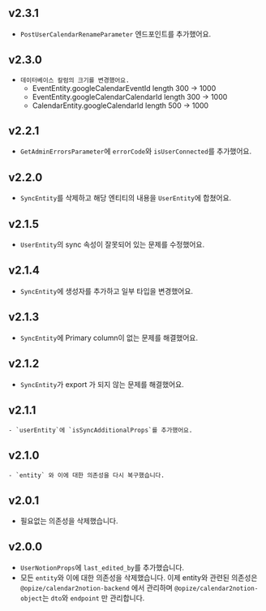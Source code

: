 ## v2.3.1

-   `PostUserCalendarRenameParameter` 엔드포인트를 추가했어요.

## v2.3.0

-   `데이터베이스 칼럼의 크기를 변경했어요.`
    -   EventEntity.googleCalendarEventId length 300 -> 1000
    -   EventEntity.googleCalendarCalendarId length 300 -> 1000
    -   CalendarEntity.googleCalendarId length 500 -> 1000

## v2.2.1

-   `GetAdminErrorsParameter`에 `errorCode`와 `isUserConnected`를 추가했어요.

## v2.2.0

-   `SyncEntity`를 삭제하고 해당 엔티티의 내용을 `UserEntity`에 합쳤어요.

## v2.1.5

-   `UserEntity`의 sync 속성이 잘못되어 있는 문제를 수정했어요.

## v2.1.4

-   `SyncEntity`에 생성자를 추가하고 일부 타입을 변경했어요.

## v2.1.3

-   `SyncEntity`에 Primary column이 없는 문제를 해결했어요.

## v2.1.2

-   `SyncEntity`가 export 가 되지 않는 문제를 해결했어요.

## v2.1.1

    - `userEntity`에 `isSyncAdditionalProps`를 추가했어요.

## v2.1.0

    - `entity` 와 이에 대한 의존성을 다시 복구했습니다.

## v2.0.1

-   필요없는 의존성을 삭제했습니다.

## v2.0.0

-   `UserNotionProps`에 `last_edited_by`를 추가했습니다.
-   모든 `entity`와 이에 대한 의존성을 삭제했습니다. 이제 entity와 관련된 의존성은 `@opize/calendar2notion-backend` 에서 관리하며 `@opize/calendar2notion-object`는 `dto`와 `endpoint` 만 관리합니다.
